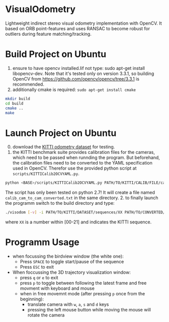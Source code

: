 # VisualOdometry
Lightweight indirect stereo visual odometry implementation with OpenCV. It based on ORB point-features and uses RANSAC to become robust for outliers during feature matching/tracking.

# Build Project on Ubuntu

1. ensure to have opencv installed.Iif not type: sudo apt-get install libopencv-dev. Note that it's tested only on version 3.3.1, so building OpenCV from https://github.com/opencv/opencv/tree/3.3.1 is recommended.
2. additionally cmake is required: `sudo apt-get install cmake`
```bash
mkdir build
cd build
cmake ..
make
```

# Launch Project on Ubuntu
0. download the [KITTI odometry dataset](http://www.cvlibs.net/datasets/kitti/eval_odometry.php) for testing.
1. the KITTI benchmark suite provides calibration files for the cameras, which need to be passed when runnding the program. But beforehand, the calibration files need to be converted to the YAML specification used in OpenCV. Therefor use the provided python script at `scripts/KITTICalib2OCVYAML.py`. 
```bash
python <BASE>/scripts/KITTICalib2OCVYAML.py PATH/TO/KITTI/CALIB/FILE/calib_cam_to_cam.txt.
```
The script has only been tested on python 2.7! It will create a file named `calib_cam_to_cam_converted.txt` in the same directory.
2. to finally launch the programm switch to the build directory and type: 
```bash
./visodom [-v] -i PATH/TO/KITTI/DATASET/sequences/XX PATH/TO/CONVERTED/KITTI/CALIB/FILE/calib_cam_to_cam_converted.txt
```
where `XX` is a number within [00-21] and indicates the KITTI sequence.

# Programm Usage
* when focussing the birdview window (the white one):
  * Press `SPACE` to toggle start/pause of the sequence
  * Press `ESC` to exit
* When foccussing the 3D trajectory visualization window:
  * press `q` or `e` to exit
  * press `p` to toggle between following the latest frame and free movment with keyboard and mouse
  * when in free movemnt mode (after pressing `p` once from the beginning):
    * translate camera with `w`, `a`, `s` and `d` keys
    * pressing the left mouse button while moving the mouse will rotate the camera
